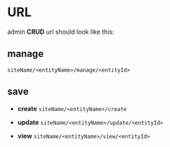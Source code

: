 # URL

admin **CRUD** url should look like this:

## manage

```siteName/<entityName>/manage/<entityId>```

## save

- **create** ```siteName/<entityName>/create```

- **update** ```siteName/<entityName>/update/<entityId>```

- **view** ```siteName/<entityName>/view/<entityId>```
